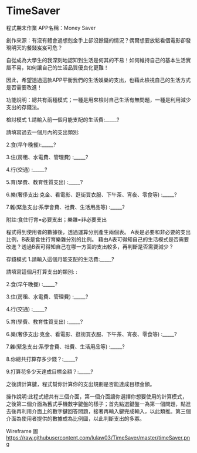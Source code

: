 # TimeSaver
程式期末作業
APP名稱：Money Saver

創作來源：有沒有體會過想剋金手上卻沒餘錢的情況？偶爾想要放鬆看個電影卻發現明天的餐錢岌岌可危？

自從成為大學生的我深刻地認知到生活是何其的不易！如何維持自己的基本生活實屬不易，如何讓自己的生活品質優良化更難！

因此，希望透過這款APP平衡我們的生活娛樂的支出，也藉此檢視自己的生活方式是否需要改進！

功能說明：總共有兩種模式；一種是用來檢討自己生活有無問題，一種是利用減少支出的存錢法。

檢討模式
1.請輸入前一個月能支配的生活費:_____?

請填寫過去一個月內的支出類別:

2.食(早午晚餐):_____?

3.住(房租、水電費、管理費) :_____?

4.行(交通) :_____?

5.育(學費、教育性質支出) :_____?

6.樂(奢侈支出:克金、看電影、逛街買衣服、下午茶、宵夜、零食等) :_____?

7.雜(緊急支出:系學會費、社費、生活用品等) :_____?

附註:食住行育=必要支出；樂雜=非必要支出

程式得到使用者的數據後，透過運算分別產生兩個表。
A表是必要和非必要的支出比例，B表是食住行育樂雜分別的比例。
藉由A表可得知自己的生活模式是否需要改進？透過B表可得知自己在哪一方面的支出較多，再判斷是否需要減少？

存錢模式
1.請輸入這個月能支配的生活費:_____?

請填寫這個月打算支出的類別: :

2.食(早午晚餐) :_____?

3.住(房租、水電費、管理費) :_____?

4.行(交通) :_____?

5.育(學費、教育性質支出) :_____?

6.樂(奢侈支出:克金、看電影、逛街買衣服、下午茶、宵夜、零食等) :_____?

7.雜(緊急支出:系學會費、社費、生活用品等) :_____?

8.你總共打算存多少錢？:_____?

9.打算花多少天達成目標金額？:_____?

之後請計算鍵，程式幫你計算你的支出規劃是否能達成目標金額。

操作說明:此程式總共有三個介面，第一個介面讓你選擇你想要使用的計算模式，之後第二個介面為舊式手機數字鍵盤的樣子；首先點選鍵盤一為第一個問題，點進去後再利用介面上的數字鍵回答問題，接著再輸入鍵完成輸入，以此類推。第三個介面為使用者提供的數據成為比例圖，以此判斷支出的多寡。

Wireframe 圖
https://raw.githubusercontent.com/lulaw03/TimeSaver/master/timeSaver.png
